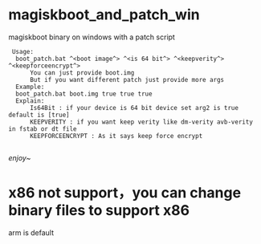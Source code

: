 # magiskboot_and_patch_win
magiskboot binary on windows with a patch script

```
 Usage:
  boot_patch.bat ^<boot image^> ^<is 64 bit^> ^<keepverity^> ^<keepforceencrypt^>
      You can just provide boot.img
      But if you want different patch just provide more args
  Example:
  boot_patch.bat boot.img true true true
  Explain:
      Is64Bit : if your device is 64 bit device set arg2 is true default is [true]
      KEEPVERITY : if you want keep verity like dm-verity avb-verity in fstab or dt file
      KEEPFORCEENCRYPT : As it says keep force encrypt
      
```

*enjoy~* <br>

# x86 not support，you can change binary files to support x86
arm is default
